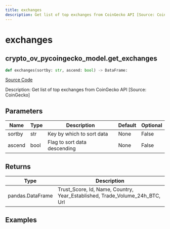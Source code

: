 ```yaml
---
title: exchanges
description: Get list of top exchanges from CoinGecko API [Source: CoinGecko]
---
```

# exchanges

## crypto_ov_pycoingecko_model.get_exchanges

```python
def exchanges(sortby: str, ascend: bool) -> DataFrame:
```
[Source Code](https://github.com/OpenBB-finance/OpenBBTerminal/tree/main/openbb_terminal/cryptocurrency/overview/pycoingecko_model.py#L211)

Description: Get list of top exchanges from CoinGecko API [Source: CoinGecko]

## Parameters

| Name | Type | Description | Default | Optional |
| ---- | ---- | ----------- | ------- | -------- |
| sortby | str | Key by which to sort data | None | False |
| ascend | bool | Flag to sort data descending | None | False |

## Returns

| Type | Description |
| ---- | ----------- |
| pandas.DataFrame | Trust_Score, Id, Name, Country, Year_Established, Trade_Volume_24h_BTC, Url |

## Examples

